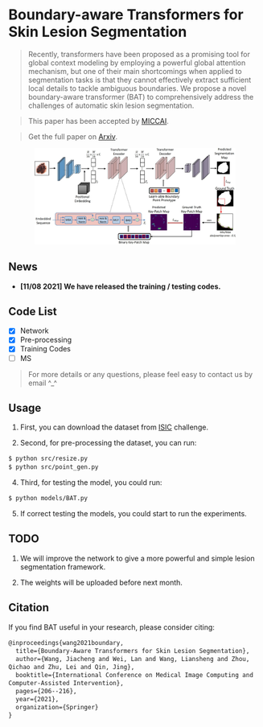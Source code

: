 # Boundary-aware Transformers for Skin Lesion Segmentation

> Recently, transformers have been proposed as a promising tool for global context modeling by employing a powerful global attention mechanism, but one of their main shortcomings when applied to segmentation tasks is that they cannot effectively extract sufficient local details to tackle ambiguous boundaries. We propose a novel boundary-aware transformer (BAT) to comprehensively address the challenges of automatic skin lesion segmentation.

> This paper has been accepted by [MICCAI](https://www.springerprofessional.de/en/boundary-aware-transformers-for-skin-lesion-segmentation/19687860).

> Get the full paper on [Arxiv](https://arxiv.org/abs/2110.03864).

<div align="center" border=> <img src=framework.jpg width="400" > </div>

## News

- **[11/08 2021] We have released the training / testing codes.**

## Code List

- [x] Network
- [x] Pre-processing
- [x] Training Codes
- [ ] MS

> For more details or any questions, please feel easy to contact us by email ^\_^

## Usage

1. First, you can download the dataset from [ISIC](https://www.isic-archive.com/) challenge.

2. Second, for pre-processing the dataset, you can run:

```bash
$ python src/resize.py
$ python src/point_gen.py
```

4. Third, for testing the model, you could run:

```bash
$ python models/BAT.py
```

5. If correct testing the models, you could start to run the experiments.

## TODO

1. We will improve the network to give a more powerful and simple lesion segmentation framework.

2. The weights will be uploaded before next month.

## Citation

If you find BAT useful in your research, please consider citing:

```
@inproceedings{wang2021boundary,
  title={Boundary-Aware Transformers for Skin Lesion Segmentation},
  author={Wang, Jiacheng and Wei, Lan and Wang, Liansheng and Zhou, Qichao and Zhu, Lei and Qin, Jing},
  booktitle={International Conference on Medical Image Computing and Computer-Assisted Intervention},
  pages={206--216},
  year={2021},
  organization={Springer}
}
```
